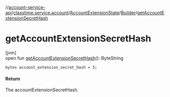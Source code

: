 //[account-service-api](../../../../index.md)/[classtime.service.account](../../index.md)/[AccountExtensionState](../index.md)/[Builder](index.md)/[getAccountExtensionSecretHash](get-account-extension-secret-hash.md)

# getAccountExtensionSecretHash

[jvm]\
open fun [getAccountExtensionSecretHash](get-account-extension-secret-hash.md)(): ByteString

`bytes account_extension_secret_hash = 3;`

#### Return

The accountExtensionSecretHash.
